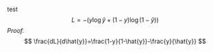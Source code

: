 test
$$
L=-(y\log{\hat{y}}+(1-y)\log{(1-\hat{y})})
$$
*Proof.*
$$
\frac{dL}{d\hat{y}}=\frac{1-y}{1-\hat{y}}-\frac{y}{\hat{y}}
$$
